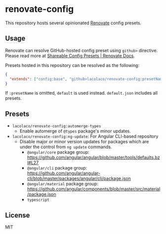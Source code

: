 # renovate-config

This repository hosts several opinionated [Renovate](https://www.whitesourcesoftware.com/free-developer-tools/renovate) config presets.

## Usage

Renovate can resolve GitHub-hosted config preset using `github>` directive. Please read more at [Shareable Config Presets \| Renovate Docs](https://docs.renovatebot.com/config-presets/#preset-hosting).

Presets hosted in this repository can be resolved as the following:

```json
{
  "extends": ["config:base", "github>lacolaco/renovate-config:presetName"]
}
```

If `:presetName` is omitted, `default` is used instead. `default.json` includes all presets.

## Presets

- `lacolaco/renovate-config:automerge-types`
  - Enable automerge of `@types` package's minor updates.
- `lacolaco/renovate-config:ng-update`: For Angular CLI-based repository
  - Disable major or minor version updates for packages which are under the control from `ng update` commands.
    - `@angular/core` package group: https://github.com/angular/angular/blob/master/tools/defaults.bzl#L27
    - `@angular/cli` package group: https://github.com/angular/angular-cli/blob/master/packages/angular/cli/package.json
    - `@angular/material` package group: https://github.com/angular/components/blob/master/src/material/package.json
    - `typescript`

## License

MIT
